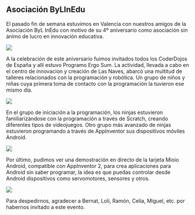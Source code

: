 ## Asociación ByLInEdu

El pasado fin de semana estuvimos en Valencia con nuestros amigos de la Asociación ByL InEdu con motivo de su 4º aniversario como asociación sin ánimo de lucro en innovación educativa.

![](en-valencia-con-byl-inedu.png)

A la celebración de este aniversario fuimos invitados todos los CoderDojos de España y allí estuvo Programo Ergo Sum. La actividad, llevada a cabo en el centro de innovacion y creación de Las Naves, abarcó una multitud de talleres relacionados con la programación y robótica. Un grupo de niños y niñas cuya primera toma de contacto con la programación la tuvieron ese mismo día.

![](ninjas-en-coderdojo-valencia.png)

En el grupo de iniciación a la programación, los ninjas estuvieron familiarizándose con la programación a través de Scratch, creando diferentes tipos de videojuegos. Otro grupo más avanzado de ninjas estuvieron programando a través de AppInventor sus dispositivos móviles Android.

![](scratch-y-appinventor-en-bylinedu.png)

Por último, pudimos ver una demostración en directo de la tarjeta Mioio Android, compatible con AppInventor 2, para crea aplicaciones para Android sin saber programar, la idea es que puedas controlar desde Android dispositivos como servomotores, sensores y otros.

![](mioio-para-appinventor.png)

Para despedirnos, agradecer a Bernat, Loli, Ramón, Celia, Miguel, etc. por habernos invitado a este evento.

